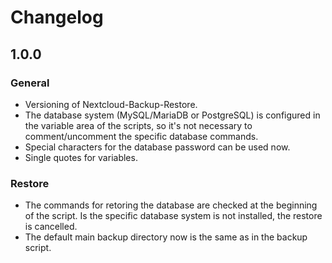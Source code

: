# Changelog

## 1.0.0

### General
- Versioning of Nextcloud-Backup-Restore.
- The database system (MySQL/MariaDB or PostgreSQL) is configured in the variable area of the scripts, so it's not necessary to comment/uncomment the specific database commands.
- Special characters for the database password can be used now.
- Single quotes for variables.

### Restore
- The commands for retoring the database are checked at the beginning of the script. Is the specific database system is not installed, the restore is cancelled.
- The default main backup directory now is the same as in the backup script.